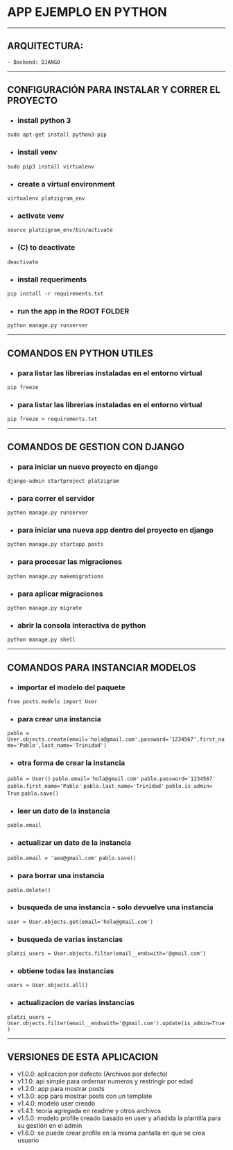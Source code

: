 # APP EJEMPLO EN PYTHON

<hr />

## ARQUITECTURA:
    - Backend: DJANGO

<hr />

## CONFIGURACIÓN PARA INSTALAR Y CORRER EL PROYECTO
- ###  install python 3
`sudo apt-get install python3-pip`
- ###  install venv
`sudo pip3 install virtualenv` 
- ### create a virtual environment
`virtualenv platzigram_env`
- ### activate venv
`source platzigram_env/bin/activate`
- ### (C) to deactivate
`deactivate`
- ### install requeriments 
`pip install -r requirements.txt`
- ### run the app in the ROOT FOLDER
`python manage.py runserver`

<hr />

## COMANDOS EN PYTHON UTILES
- ### para listar las librerias instaladas en el entorno virtual
`pip freeze`
- ### para listar las librerias instaladas en el entorno virtual
`pip freeze > requirements.txt`

<hr />

## COMANDOS DE GESTION CON DJANGO
- ### para iniciar un nuevo proyecto en django
`django-admin startproject platzigram`
- ### para correr el servidor
`python manage.py runserver`
- ### para iniciar una nueva app dentro del proyecto en django
`python manage.py startapp posts`
- ### para procesar las migraciones
`python manage.py makemigrations`
- ### para aplicar migraciones
`python manage.py migrate`
- ### abrir la consola interactiva de python
`python manage.py shell`

<hr />

## COMANDOS PARA INSTANCIAR MODELOS

- ### importar el modelo del paquete
`from posts.models import User`
- ### para crear una instancia
`pablo = User.objects.create(email='hola@gmail.com',password='1234567',first_name='Pablo',last_name='Trinidad')`
- ### otra forma de crear la instancia
`pablo = User()`
`pablo.email='hola@gmail.com'`
`pablo.password='1234567'`
`pablo.first_name='Pablo'`
`pablo.last_name='Trinidad'`
`pablo.is_admin= True`
`pablo.save()`
- ### leer un dato de la instancia
`pablo.email`
- ### actualizar un dato de la instancia
`pablo.email = 'aea@gmail.com'`
`pablo.save()`
- ### para borrar una instancia
`pablo.delete()`
- ### busqueda de una instancia - solo devuelve una instancia
`user = User.objects.get(email='hola@gmail.com')`
- ### busqueda de varias instancias
`platzi_users = User.objects.filter(email__endswith='@gmail.com')`
- ### obtiene todas las instancias
`users = User.objects.all()`
- ### actualizacion de varias instancias
`platzi_users = User.objects.filter(email__endswith='@gmail.com').update(is_admin=True)`

<hr />

## VERSIONES DE ESTA APLICACION
- v1.0.0: aplicacion por defecto (Archivos por defecto)
- v1.1.0: api simple para ordernar numeros y restringir por edad
- v1.2.0: app para mostrar posts
- v1.3.0: app para mostrar posts con un template
- v1.4.0: modelo user creado
- v1.4.1: teoría agregada en readme y otros archivos
- v1.5.0: modelo profile creado basado en user y añadida la plantilla para su gestión en el admin
- v1.6.0: se puede crear profile en la misma pantalla en que se crea usuario


